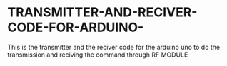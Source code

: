 # TRANSMITTER-AND-RECIVER-CODE-FOR-ARDUINO-
This is the transmitter and the reciver code for the arduino uno to do the transmission and reciving the command through RF MODULE
